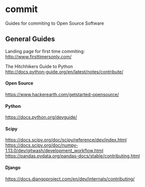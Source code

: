 # commit
Guides for commiting to Open Source Software  

## General Guides  

Landing page for first time commiting:  
http://www.firsttimersonly.com/

The Hitchhikers Guide to Python  
http://docs.python-guide.org/en/latest/notes/contribute/  

#### Open Source 
https://www.hackerearth.com/getstarted-opensource/  

#### Python  
https://docs.python.org/devguide/  

#### Scipy
https://docs.scipy.org/doc/scipy/reference/dev/index.html  
https://docs.scipy.org/doc/numpy-1.13.0/dev/gitwash/development_workflow.html
https://pandas.pydata.org/pandas-docs/stable/contributing.html

#### Django  
https://docs.djangoproject.com/en/dev/internals/contributing/  
